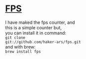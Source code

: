 <h1><a href='http://brew.sh/'>FPS</a></h1>

I have maked the fps counter, and<br>
this is a simple counter but,<br>
you can install it in command:<br>
<code>git clone git://github.com/haker-ars/fps.git</code><br>
and with brew:<br>
<code>brew install fps</code>

